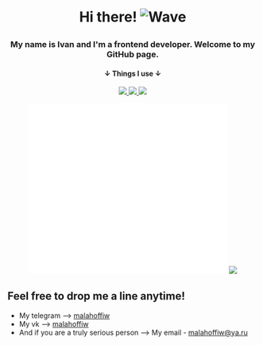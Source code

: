 # <p align="center">Hi there! <img alt="Wave" width="32" height="32" src="https://camo.githubusercontent.com/e8e7b06ecf583bc040eb60e44eb5b8e0ecc5421320a92929ce21522dbc34c891/68747470733a2f2f6d656469612e67697068792e636f6d2f6d656469612f6876524a434c467a6361737252346961377a2f67697068792e676966"> </p>
### <p align="center"> My name is Ivan and I'm a frontend developer. Welcome to my GitHub page.</p>
#### <p align="center"> &#8595; Things I use &#8595;</p>
<p align="center">
  <a href="https://skillicons.dev">
<!--     <img src="https://skillicons.dev/icons?i=js,react,scss,css,html" /> -->
    <img src="https://img.shields.io/badge/-react-blue?style=for-the-badge&logo=react" />
    <img src="https://img.shields.io/badge/-javascript-grey?style=for-the-badge&logo=javascript" />
    <img src="https://img.shields.io/badge/-SCSS-pink?style=for-the-badge&logo=sass" />
    
  </a>
</p>

<p align="center">
  <img src="/github-metrics.svg" alt="Metrics" width="400" > 
  <img src="https://api.githubtrends.io/user/svg/malahoffiw/repos?time_range=three_months&theme=dark" width="335">
</p>

## Feel free to drop me a line anytime!
* My telegram --> [malahoffiw](https://t.me/malahoffiw) 
* My vk --> [malahoffiw](https://vk.me/malahoffiw)
* And if you are a truly serious person --> My email - malahoffiw@ya.ru





